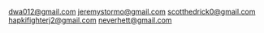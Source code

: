 dwa012@gmail.com
jeremystormo@gmail.com
scotthedrick0@gmail.com
hapkifighterj2@gmail.com
neverhett@gmail.com
